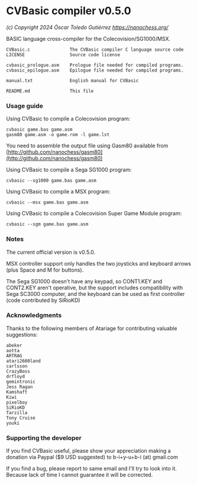 # CVBasic compiler v0.5.0
*(c) Copyright 2024 Óscar Toledo Gutiérrez*
*https://nanochess.org/*

BASIC language cross-compiler for the Colecovision/SG1000/MSX.

    CVBasic.c               The CVBasic compiler C language source code
    LICENSE                 Source code license

    cvbasic_prologue.asm    Prologue file needed for compiled programs.
    cvbasic_epilogue.asm    Epilogue file needed for compiled programs.

    manual.txt              English manual for CVBasic

    README.md               This file


### Usage guide

Using CVBasic to compile a Colecovision program:

    cvbasic game.bas game.asm
    gasm80 game.asm -o game.rom -l game.lst

You need to assemble the output file using Gasm80 available from [http://github.com/nanochess/gasm80](http://github.com/nanochess/gasm80)

Using CVBasic to compile a Sega SG1000 program:

    cvbasic --sg1000 game.bas game.asm

Using CVBasic to compile a MSX program:

    cvbasic --msx game.bas game.asm

Using CVBasic to compile a Colecovision Super Game Module program:

    cvbasic --sgm game.bas game.asm


### Notes

The current official version is v0.5.0.

MSX controller support only handles the two joysticks and keyboard arrows (plus Space and M for buttons).

The Sega SG1000 doesn't have any keypad, so CONT1.KEY and CONT2.KEY aren't operative, but the support includes compatibility with Sega SC3000 computer, and the keyboard can be used as first controller (code contributed by SiRioKD)


### Acknowledgments

Thanks to the following members of Atariage for contributing valuable suggestions:

    abeker
    aotta
    ARTRAG
    atari2600land
    carlsson
    CrazyBoss
    drfloyd
    gemintronic
    Jess Ragan
    Kamshaft
    Kiwi
    pixelboy
    SiRioKD
    Tarzilla
    Tony Cruise
    youki

### Supporting the developer

If you find CVBasic useful, please show your appreciation making a donation via Paypal ($9 USD suggested) to b-i+y-u+b-i (at) gmail.com

If you find a bug, please report to same email and I'll try to look into it. Because lack of time I cannot guarantee it will be corrected.
